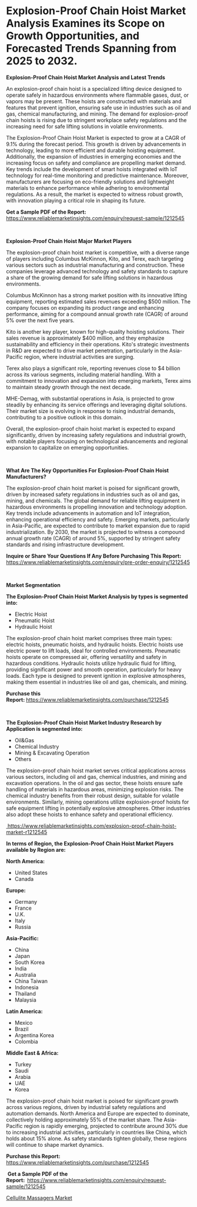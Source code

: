 <p><h1>Explosion-Proof Chain Hoist Market Analysis Examines its Scope on Growth Opportunities, and Forecasted Trends Spanning from 2025 to 2032.</h1></p><p><strong>Explosion-Proof Chain Hoist Market Analysis and Latest Trends</strong></p>
<p><p>An explosion-proof chain hoist is a specialized lifting device designed to operate safely in hazardous environments where flammable gases, dust, or vapors may be present. These hoists are constructed with materials and features that prevent ignition, ensuring safe use in industries such as oil and gas, chemical manufacturing, and mining. The demand for explosion-proof chain hoists is rising due to stringent workplace safety regulations and the increasing need for safe lifting solutions in volatile environments.</p><p>The Explosion-Proof Chain Hoist Market is expected to grow at a CAGR of 9.1% during the forecast period. This growth is driven by advancements in technology, leading to more efficient and durable hoisting equipment. Additionally, the expansion of industries in emerging economies and the increasing focus on safety and compliance are propelling market demand. Key trends include the development of smart hoists integrated with IoT technology for real-time monitoring and predictive maintenance. Moreover, manufacturers are focusing on eco-friendly solutions and lightweight materials to enhance performance while adhering to environmental regulations. As a result, the market is expected to witness robust growth, with innovation playing a critical role in shaping its future.</p></p>
<p><strong>Get a Sample PDF of the Report:&nbsp;</strong> <a href="https://www.reliablemarketinsights.com/enquiry/request-sample/1212545?utm_campaign=2636&utm_medium=2&utm_source=Github&utm_content=ia&utm_term=24032025&utm_id=explosion-proof-chain-hoist">https://www.reliablemarketinsights.com/enquiry/request-sample/1212545</a></p>
<p>&nbsp;</p>
<p><strong>Explosion-Proof Chain Hoist Major Market Players</strong></p>
<p><p>The explosion-proof chain hoist market is competitive, with a diverse range of players including Columbus McKinnon, Kito, and Terex, each targeting various sectors such as industrial manufacturing and construction. These companies leverage advanced technology and safety standards to capture a share of the growing demand for safe lifting solutions in hazardous environments.</p><p>Columbus McKinnon has a strong market position with its innovative lifting equipment, reporting estimated sales revenues exceeding $500 million. The company focuses on expanding its product range and enhancing performance, aiming for a compound annual growth rate (CAGR) of around 5% over the next five years.</p><p>Kito is another key player, known for high-quality hoisting solutions. Their sales revenue is approximately $400 million, and they emphasize sustainability and efficiency in their operations. Kito's strategic investments in R&D are expected to drive market penetration, particularly in the Asia-Pacific region, where industrial activities are surging.</p><p>Terex also plays a significant role, reporting revenues close to $4 billion across its various segments, including material handling. With a commitment to innovation and expansion into emerging markets, Terex aims to maintain steady growth through the next decade.</p><p>MHE-Demag, with substantial operations in Asia, is projected to grow steadily by enhancing its service offerings and leveraging digital solutions. Their market size is evolving in response to rising industrial demands, contributing to a positive outlook in this domain.</p><p>Overall, the explosion-proof chain hoist market is expected to expand significantly, driven by increasing safety regulations and industrial growth, with notable players focusing on technological advancements and regional expansion to capitalize on emerging opportunities.</p></p>
<p>&nbsp;</p>
<p><strong>What Are The Key Opportunities For Explosion-Proof Chain Hoist Manufacturers?</strong></p>
<p><p>The explosion-proof chain hoist market is poised for significant growth, driven by increased safety regulations in industries such as oil and gas, mining, and chemicals. The global demand for reliable lifting equipment in hazardous environments is propelling innovation and technology adoption. Key trends include advancements in automation and IoT integration, enhancing operational efficiency and safety. Emerging markets, particularly in Asia-Pacific, are expected to contribute to market expansion due to rapid industrialization. By 2030, the market is projected to witness a compound annual growth rate (CAGR) of around 5%, supported by stringent safety standards and rising infrastructure development.</p></p>
<p><strong>Inquire or Share Your Questions If Any Before Purchasing This Report:</strong> <a href="https://www.reliablemarketinsights.com/enquiry/pre-order-enquiry/1212545?utm_campaign=2636&utm_medium=2&utm_source=Github&utm_content=ia&utm_term=24032025&utm_id=explosion-proof-chain-hoist">https://www.reliablemarketinsights.com/enquiry/pre-order-enquiry/1212545</a></p>
<p>&nbsp;</p>
<p><strong>Market Segmentation</strong></p>
<p><strong>The Explosion-Proof Chain Hoist Market Analysis by types is segmented into:</strong></p>
<p><ul><li>Electric Hoist</li><li>Pneumatic Hoist</li><li>Hydraulic Hoist</li></ul></p>
<p><p>The explosion-proof chain hoist market comprises three main types: electric hoists, pneumatic hoists, and hydraulic hoists. Electric hoists use electric power to lift loads, ideal for controlled environments. Pneumatic hoists operate on compressed air, offering versatility and safety in hazardous conditions. Hydraulic hoists utilize hydraulic fluid for lifting, providing significant power and smooth operation, particularly for heavy loads. Each type is designed to prevent ignition in explosive atmospheres, making them essential in industries like oil and gas, chemicals, and mining.</p></p>
<p><strong>Purchase this Report:&nbsp;</strong><a href="https://www.reliablemarketinsights.com/purchase/1212545?utm_campaign=2636&utm_medium=2&utm_source=Github&utm_content=ia&utm_term=24032025&utm_id=explosion-proof-chain-hoist">https://www.reliablemarketinsights.com/purchase/1212545</a></p>
<p>&nbsp;</p>
<p><strong>The Explosion-Proof Chain Hoist Market Industry Research by Application is segmented into:</strong></p>
<p><ul><li>Oil&Gas</li><li>Chemical Industry</li><li>Mining & Excavating Operation</li><li>Others</li></ul></p>
<p><p>The explosion-proof chain hoist market serves critical applications across various sectors, including oil and gas, chemical industries, and mining and excavation operations. In the oil and gas sector, these hoists ensure safe handling of materials in hazardous areas, minimizing explosion risks. The chemical industry benefits from their robust design, suitable for volatile environments. Similarly, mining operations utilize explosion-proof hoists for safe equipment lifting in potentially explosive atmospheres. Other industries also adopt these hoists to enhance safety and operational efficiency.</p></p>
<p><a href="https://www.reliablemarketinsights.com/explosion-proof-chain-hoist-market-r1212545?utm_campaign=2636&utm_medium=2&utm_source=Github&utm_content=ia&utm_term=24032025&utm_id=explosion-proof-chain-hoist">&nbsp;https://www.reliablemarketinsights.com/explosion-proof-chain-hoist-market-r1212545</a></p>
<p><strong>In terms of Region, the Explosion-Proof Chain Hoist Market Players available by Region are:</strong></p>
<p>
    <p> <strong> North America: </strong>
        <ul>
            <li>United States</li>
            <li>Canada</li>
        </ul>
        </p> 
    <p> <strong> Europe: </strong>
        <ul>
            <li>Germany</li>
            <li>France</li>
            <li>U.K.</li>
            <li>Italy</li>
            <li>Russia</li>
        </ul>
        </p> 
    <p> <strong> Asia-Pacific: </strong>
        <ul>
            <li>China</li>
            <li>Japan</li>
            <li>South Korea</li>
            <li>India</li>
            <li>Australia</li>
            <li>China Taiwan</li>
            <li>Indonesia</li>
            <li>Thailand</li>
            <li>Malaysia</li>
        </ul>
        </p> 
    <p> <strong> Latin America: </strong>
        <ul>
            <li>Mexico</li>
            <li>Brazil</li>
            <li>Argentina Korea</li>
            <li>Colombia</li>
        </ul>
        </p> 
    <p> <strong> Middle East & Africa: </strong>
        <ul>
            <li>Turkey</li>
            <li>Saudi</li>
            <li>Arabia</li>
            <li>UAE</li>
            <li>Korea</li>
        </ul>
    </p>
    </p>
<p><p>The explosion-proof chain hoist market is poised for significant growth across various regions, driven by industrial safety regulations and automation demands. North America and Europe are expected to dominate, collectively holding approximately 55% of the market share. The Asia-Pacific region is rapidly emerging, projected to contribute around 30% due to increasing industrial activities, particularly in countries like China, which holds about 15% alone. As safety standards tighten globally, these regions will continue to shape market dynamics.</p></p>
<p><strong>Purchase this Report: </strong><a href="https://www.reliablemarketinsights.com/purchase/1212545?utm_campaign=2636&utm_medium=2&utm_source=Github&utm_content=ia&utm_term=24032025&utm_id=explosion-proof-chain-hoist">https://www.reliablemarketinsights.com/purchase/1212545</a></p>
<p>&nbsp;<strong>Get a Sample PDF of the Report:&nbsp;&nbsp;</strong><a href="https://www.reliablemarketinsights.com/enquiry/request-sample/1212545?utm_campaign=2636&utm_medium=2&utm_source=Github&utm_content=ia&utm_term=24032025&utm_id=explosion-proof-chain-hoist">https://www.reliablemarketinsights.com/enquiry/request-sample/1212545</a></p>
<p><strong></strong></p>
<p><p><a href="https://github.com/adelanwkadua/Market-Research-Report-List-1/blob/main/cellulite-massagers-market.md?utm_campaign=2636&utm_medium=2&utm_source=Github&utm_content=ia&utm_term=24032025&utm_id=explosion-proof-chain-hoist">Cellulite Massagers Market</a></p></p>